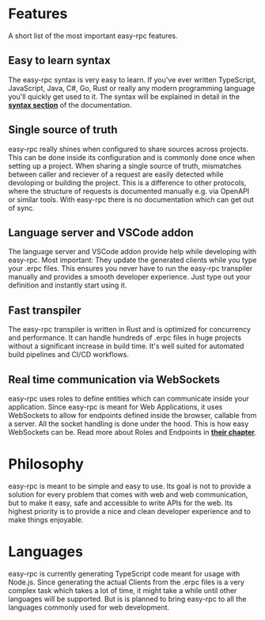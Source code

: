 # Features
A short list of the most important easy-rpc features.
## Easy to learn syntax
The easy-rpc syntax is very easy to learn. If you've ever written TypeScript, JavaScript, Java, C#, Go, Rust or really any modern programming language you'll quickly get used to it. The syntax will be explained in detail in the **[syntax section](/easy-rpc-docs/4🖋%EF%B8%8F%20Syntax/)** of the documentation.

## Single source of truth
easy-rpc really shines when configured to share sources across projects. This can be done inside its configuration and is commonly done once when setting up a project. When sharing a single source of truth, mismatches between caller and reciever of a request are easily detected while devoloping or building the project. This is a difference to other protocols, where the structure of requests is documented manually e.g. via OpenAPI or similar tools. With easy-rpc there is no documentation which can get out of sync.

## Language server and VSCode addon
The language server and VSCode addon provide help while developing with easy-rpc. Most important: They update the generated clients while you type your .erpc files. This ensures you never have to run the easy-rpc transpiler manually and provides a smooth developer experience. Just type out your definition and instantly start using it.

## Fast transpiler
The easy-rpc transpiler is written in Rust and is optimized for concurrency and performance. It can handle hundreds of .erpc files in huge projects without a significant increase in build time. It's well suited for automated build pipelines and CI/CD workflows.

## Real time communication via WebSockets
easy-rpc uses roles to define entities which can communicate inside your application. Since easy-rpc is meant for Web Applications, it uses WebSockets to allow for endpoints defined inside the browser, callable from a server. All the socket handling is done under the hood. This is how easy WebSockets can be. Read more about Roles and Endpoints in **[their chapter](/easy-rpc-docs/3🎭%20Roles%20and%20Endpoints/)**.

# Philosophy
easy-rpc is meant to be simple and easy to use. Its goal is not to provide a solution for every problem that comes with web and web communication, but to make it easy, safe and accessible to write APIs for the web. Its highest priority is to provide a nice and clean developer experience and to make things enjoyable.

# Languages
easy-rpc is currently generating TypeScript code meant for usage with Node.js. Since generating the actual Clients from the .erpc files is a very complex task which takes a lot of time, it might take a while until other languages will be supported. But is is planned to bring easy-rpc to all the languages commonly used for web development.